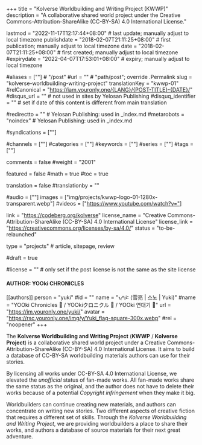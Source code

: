 +++
title = "Kolverse Worldbuilding and Writing Project (KWWP)"
description = "A collaborative shared world project under the Creative Commons-Attribution-ShareAlike (CC-BY-SA) 4.0 International License."

lastmod = "2022-11-17T12:17:44+08:00"                 # last update; manually adjust to local timezone
publishdate = "2018-02-07T21:11:25+08:00"             # first publication; manually adjust to local timezone
date = "2018-02-07T21:11:25+08:00"                    # first created; manually adjust to local timezone
#expirydate = "2022-04-07T17:53:01+08:00"              # expiry; manually adjust to local timezone

#aliases = [""]                                        # "/post"
#url = ""                                              # "path/post"; override .Permalink
slug = "kolverse-worldbuilding-writing-project"
translationKey = "kwwp-01"
#relCanonical = "https://iam.youronly.one/{LANG}/{POST-TITLE}-{DATE}/"
#disqus_url = ""                                       # not used in sites by Yelosan Publishing
#disquq_identifier = ""                                # set if date of this content is different from main translation

#redirectto = ""                                       # Yelosan Publishing: used in _index.md
#metarobots = "noindex"                                # Yelosan Publishing: used in _index.md

#syndications = [""]

#channels = [""]
#categories = [""]
#keywords = [""]
#series = [""]
#tags = [""]

comments = false
#weight = "2001"

featured = false
#math = true
#toc = true

translation = false
#translationby = ""

#audio = [""]
images = ["img/projects/kwwp-logo-01-1280x-transparent.webp"]
#videos = ["https://www.youtube.com/watch?v="]

link = "https://codeberg.org/kolverse"
license_name = "Creative Commons-Attribution-ShareAlike (CC-BY-SA) 4.0 International License"
license_link = "https://creativecommons.org/licenses/by-sa/4.0/"
status = "to-be-relaunched"

type = "projects"                                             # article, sitepage, review

#draft = true

#license = ""                                          # only set if the post license is not the same as the site license

#### AUTHOR: YOOki CHRONICLES ####
[[authors]]
  person = "yuki"
  #id = ""
  name = "ᜌᜓᜃᜒ (雪亮 | 스노 | Yuki)"
  #name = "YOOki Chronicles 📜 / YOOkiクロニクル 📜 / YOOki 연대기 📜"
  url = "https://im.youronly.one/yuki/"
  avatar = "https://rsc.youronly.one/img/y/Yuki_flag-square-300x.webp"
  #rel = "noopener"
+++

The **Kolverse Worldbuilding and Writing Project** (**KWWP** / **Kolverse Project**) is a collaborative shared world project under a Creative Commons-Attribution-ShareAlike (CC-BY-SA) 4.0 International License. It aims to build a database of CC-BY-SA worldbuilding materials authors can use for their stories.

By licensing all works under CC-BY-SA 4.0 International License, we elevated the *unofficial* status of fan-made works. All fan-made works share the same status as the original, and the author does not have to delete their works because of a potential *Copyright infringement* when they make it big.

Worldbuilders can continue creating new materials, and authors can concentrate on writing new stories. Two different aspects of creative fiction that requires a different set of skills. Through the *Kolverse Worldbuilding and Writing Project*, we are providing worldbuilders a place to share their works, and authors a database of source materials for their next great adventure.
